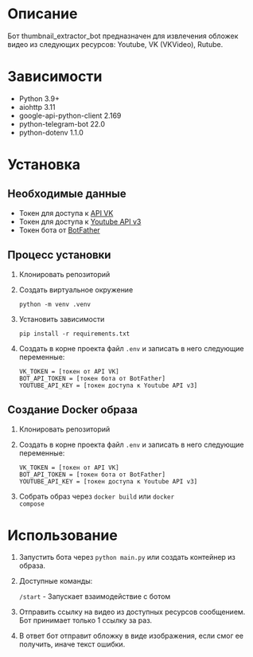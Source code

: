 # Описание
Бот thumbnail_extractor_bot предназначен для извлечения обложек видео из следующих ресурсов: Youtube, VK (VKVideo), Rutube.

# Зависимости
- Python 3.9+
- aiohttp 3.11
- google-api-python-client 2.169
- python-telegram-bot 22.0
- python-dotenv 1.1.0

# Установка
## Необходимые данные
- Токен для доступа к [API VK](https://dev.vk.com/ru/api/access-token/getting-started)
- Токен для доступа к [Youtube API v3](https://developers.google.com/youtube/v3)
- Токен бота от [BotFather](https://t.me/BotFather)

## Процесс установки
1. Клонировать репозиторий
2. Создать виртуальное окружение 

    <code>python -m venv .venv</code>

3. Установить зависимости
    
    <code>pip install -r requirements.txt</code>

4. Создать в корне проекта файл <code>.env</code> и записать в него следующие переменные:

    <code>VK_TOKEN = [токен от API VK]</code>  
    <code>BOT_API_TOKEN = [токен бота от BotFather]</code>  
    <code>YOUTUBE_API_KEY = [токен доступа к Youtube API v3]</code>

## Создание Docker образа
1. Клонировать репозиторий
2. Создать в корне проекта файл <code>.env</code> и записать в него следующие переменные:

    <code>VK_TOKEN = [токен от API VK]</code>  
    <code>BOT_API_TOKEN = [токен бота от BotFather]</code>  
    <code>YOUTUBE_API_KEY = [токен доступа к Youtube API v3]</code>

3. Собрать образ через <code>docker build</code> или <code>docker compose</code>

# Использование
1. Запустить бота через <code>python main.py</code> или создать контейнер из образа.
2. Доступные команды:

    <code>/start</code> - Запускает взаимодействие с ботом

3. Отправить ссылку на видео из доступных ресурсов сообщением. Бот принимает только 1 ссылку за раз.
4. В ответ бот отправит обложку в виде изображения, если смог ее получить, иначе текст ошибки.